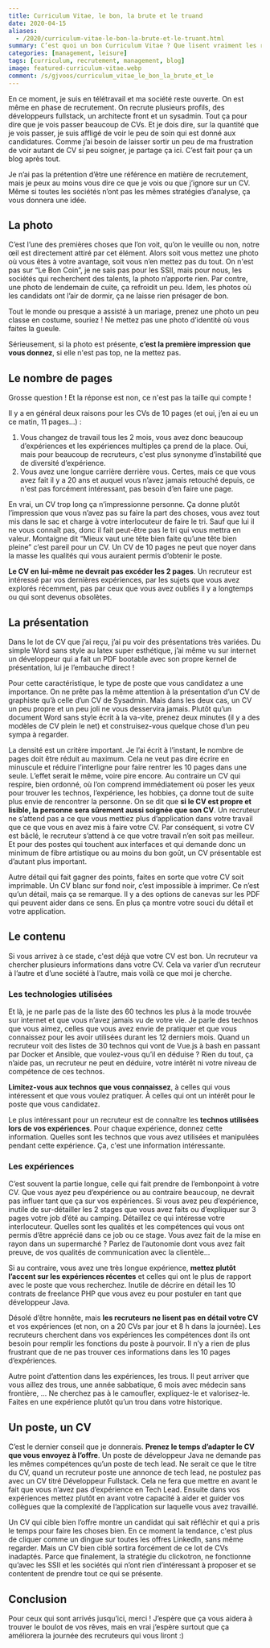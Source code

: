 ```yaml
---
title: Curriculum Vitae, le bon, la brute et le truand
date: 2020-04-15
aliases:
  - /2020/curriculum-vitae-le-bon-la-brute-et-le-truant.html
summary: C’est quoi un bon Curriculum Vitae ? Que lisent vraiment les recruteurs sur vos CV ? Quelques conseils pour épargner la santé mentale des chasseurs de talents.
categories: [management, leisure]
tags: [curriculum, recrutement, management, blog]
image: featured-curriculum-vitae.webp
comment: /s/gjvoos/curriculum_vitae_le_bon_la_brute_et_le
---
```


En ce moment, je suis en télétravail et ma société reste ouverte. On est même en phase de recrutement. On recrute plusieurs profils, des développeurs fullstack, un architecte front et un sysadmin. Tout ça pour dire que je vois passer beaucoup de CVs. Et je dois dire, sur la quantité que je vois passer, je suis affligé de voir le peu de soin qui est donné aux candidatures. Comme j’ai besoin de laisser sortir un peu de ma frustration de voir autant de CV si peu soigner, je partage ça ici. C’est fait pour ça un blog après tout.

Je n’ai pas la prétention d’être une référence en matière de recrutement, mais je peux au moins vous dire ce que je vois ou que j’ignore sur un CV. Même si toutes les sociétés n’ont pas les mêmes stratégies d’analyse, ça vous donnera une idée.

## La photo

C’est l’une des premières choses que l’on voit, qu’on le veuille ou non, notre œil est directement attiré par cet élément. Alors soit vous mettez une photo où vous êtes à votre avantage, soit vous n’en mettez pas du tout. On n'est pas sur “Le Bon Coin”, je ne sais pas pour les SSII, mais pour nous, les sociétés qui recherchent des talents, la photo n’apporte rien. Par contre, une photo de lendemain de cuite, ça refroidit un peu. Idem, les photos où les candidats ont l’air de dormir, ça ne laisse rien présager de bon.

Tout le monde ou presque a assisté à un mariage, prenez une photo un peu classe en costume, souriez ! Ne mettez pas une photo d’identité où vous faites la gueule.

Sérieusement, si la photo est présente, **c’est la première impression que vous donnez**, si elle n'est pas top, ne la mettez pas.

## Le nombre de pages

Grosse question ! Et la réponse est non, ce n'est pas la taille qui compte !

Il y a en général deux raisons pour les CVs de 10 pages (et oui, j’en ai eu un ce matin, 11 pages…) :

1. Vous changez de travail tous les 2 mois, vous avez donc beaucoup d’expériences et les expériences multiples ça prend de la place. Oui, mais pour beaucoup de recruteurs, c'est plus synonyme d’instabilité que de diversité d’expérience.
2. Vous avez une longue carrière derrière vous. Certes, mais ce que vous avez fait il y a 20 ans et auquel vous n’avez jamais retouché depuis, ce n'est pas forcément intéressant, pas besoin d’en faire une page.

En vrai, un CV trop long ça n’impressionne personne. Ça donne plutôt l’impression que vous n’avez pas su faire la part des choses, vous avez tout mis dans le sac et charge à votre interlocuteur de faire le tri. Sauf que lui il ne vous connaît pas, donc il fait peut-être pas le tri qui vous mettra en valeur. Montaigne dit “Mieux vaut une tête bien faite qu’une tête bien pleine” c’est pareil pour un CV. Un CV de 10 pages ne peut que noyer dans la masse les qualités qui vous auraient permis d’obtenir le poste.

**Le CV en lui-même ne devrait pas excéder les 2 pages**. Un recruteur est intéressé par vos dernières expériences, par les sujets que vous avez explorés récemment, pas par ceux que vous avez oubliés il y a longtemps ou qui sont devenus obsolètes.

## La présentation

Dans le lot de CV que j’ai reçu, j’ai pu voir des présentations très variées. Du simple Word sans style au latex super esthétique, j’ai même vu sur internet un développeur qui a fait un PDF bootable avec son propre kernel de présentation, lui je l’embauche direct !

Pour cette caractéristique, le type de poste que vous candidatez a une importance. On ne prête pas la même attention à la présentation d’un CV de graphiste qu’à celle d’un CV de Sysadmin. Mais dans les deux cas, un CV un peu propre et un peu joli ne vous desservira jamais. Plutôt qu’un document Word sans style écrit à la va-vite, prenez deux minutes (il y a des modèles de CV plein le net) et construisez-vous quelque chose d’un peu sympa à regarder.

La densité est un critère important. Je l’ai écrit à l’instant, le nombre de pages doit être réduit au maximum. Cela ne veut pas dire écrire en minuscule et réduire l’interligne pour faire rentrer les 10 pages dans une seule. L’effet serait le même, voire pire encore. Au contraire un CV qui respire, bien ordonné, où l’on comprend immédiatement où poser les yeux pour trouver les technos, l’expérience, les hobbies, ça donne tout de suite plus envie de rencontrer la personne. On se dit que **si le CV est propre et lisible, la personne sera sûrement aussi soignée que son CV**.
Un recruteur ne s’attend pas a ce que vous mettiez plus d’application dans votre travail que ce que vous en avez mis à faire votre CV. Par conséquent, si votre CV est bâclé, le recruteur s’attend à ce que votre travail n’en soit pas meilleur. Et pour des postes qui touchent aux interfaces et qui demande donc un minimum de fibre artistique ou au moins du bon goût, un CV présentable est d’autant plus important.

Autre détail qui fait gagner des points, faites en sorte que votre CV soit imprimable. Un CV blanc sur fond noir, c’est impossible à imprimer. Ce n’est qu’un détail, mais ça se remarque. Il y a des options de canevas sur les PDF qui peuvent aider dans ce sens. En plus ça montre votre souci du détail et votre application.

## Le contenu

Si vous arrivez à ce stade, c'est déjà que votre CV est bon. Un recruteur va chercher plusieurs informations dans votre CV. Cela va varier d’un recruteur à l’autre et d’une société à l’autre, mais voilà ce que moi je cherche.

### Les technologies utilisées

Et là, je ne parle pas de la liste des 60 technos les plus à la mode trouvée sur internet et que vous n’avez jamais vu de votre vie. Je parle des technos que vous aimez, celles que vous avez envie de pratiquer et que vous connaissez pour les avoir utilisées durant les 12 derniers mois. Quand un recruteur voit des listes de 30 technos qui vont de Vue.js à bash en passant par Docker et Ansible, que voulez-vous qu’il en déduise ? Rien du tout, ça n’aide pas, un recruteur ne peut en déduire, votre intérêt ni votre niveau de compétence de ces technos.

**Limitez-vous aux technos que vous connaissez**, à celles qui vous intéressent et que vous voulez pratiquer. À celles qui ont un intérêt pour le poste que vous candidatez.

Le plus intéressant pour un recruteur est de connaître les **technos utilisées lors de vos expériences**. Pour chaque expérience, donnez cette information. Quelles sont les technos que vous avez utilisées et manipulées pendant cette expérience. Ça, c'est une information intéressante.

### Les expériences

C’est souvent la partie longue, celle qui fait prendre de l’embonpoint à votre CV. 
Que vous ayez peu d’expérience ou au contraire beaucoup, ne devrait pas influer tant que ça sur vos expériences.
Si vous avez peu d’expérience, inutile de sur-détailler les 2 stages que vous avez faits ou d’expliquer sur 3 pages votre job d’été au camping. Détaillez ce qui intéresse votre interlocuteur. Quelles sont les qualités et les compétences qui vous ont permis d’être apprécié dans ce job ou ce stage. Vous avez fait de la mise en rayon dans un supermarché ? Parlez de l’autonomie dont vous avez fait preuve, de vos qualités de communication avec la clientèle...

Si au contraire, vous avez une très longue expérience, **mettez plutôt l’accent sur les expériences récentes** et celles qui ont le plus de rapport avec le poste que vous recherchez. Inutile de décrire en détail les 10 contrats de freelance PHP que vous avez eu pour postuler en tant que développeur Java.

Désolé d’être honnête, mais **les recruteurs ne lisent pas en détail votre CV** et vos expériences (et non, on a 20 CVs par jour et 8 h dans la journée). Les recruteurs cherchent dans vos expériences les compétences dont ils ont besoin pour remplir les fonctions du poste à pourvoir. Il n’y a rien de plus frustrant que de ne pas trouver ces informations dans les 10 pages d’expériences.

Autre point d’attention dans les expériences, les trous. Il peut arriver que vous aillez des trous, une année sabbatique, 6 mois avec médecin sans frontière, ... Ne cherchez pas à le camoufler, expliquez-le et valorisez-le. Faites en une expérience plutôt qu’un trou dans votre historique.

## Un poste, un CV

C’est le dernier conseil que je donnerais. **Prenez le temps d’adapter le CV que vous envoyez à l’offre**. Un poste de développeur Java ne demande pas les mêmes compétences qu’un poste de tech lead. Ne serait ce que le titre du CV, quand un recruteur poste une annonce de tech lead, ne postulez pas avec un CV titré Développeur Fullstack. Cela ne fera que mettre en avant le fait que vous n’avez pas d’expérience en Tech Lead. 
Ensuite dans vos expériences mettez plutôt en avant votre capacité à aider et guider vos collègues que la complexité de l’application sur laquelle vous avez travaillé.

Un CV qui cible bien l’offre montre un candidat qui sait réfléchir et qui a pris le temps pour faire les choses bien. En ce moment la tendance, c'est plus de cliquer comme un dingue sur toutes les offres LinkedIn, sans même regarder. Mais un CV bien ciblé sortira forcément de ce lot de CVs inadaptés. Parce que finalement, la stratégie du clickotron, ne fonctionne qu’avec les SSII et les sociétés qui n’ont rien d’intéressant à proposer et se contentent de prendre tout ce qui se présente.

## Conclusion

Pour ceux qui sont arrivés jusqu’ici, merci ! J’espère que ça vous aidera à trouver le boulot de vos rêves, mais en vrai j’espère surtout que ça améliorera la journée des recruteurs qui vous liront :)
